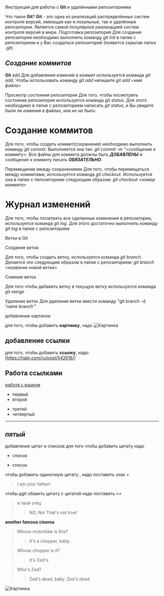 Инструкция для работы с **Git** и удалёнными репозиториями

Что такое **Git**?
**Git** - это одна из реализаций распределённых систем контроля версий, имеющая как и локальные, так и удалённые репозитории. Является самой популярной реализацией систем контроля версий в мире.
Подготовка репозитория
Для создание репозитория необходимо выполнить команду *git init*  в папке с репозиторием и у Вас создаться репозиторий (появится скрытая папка .git)

## *Создание коммитов*

**Git** add
Для добавления измений в коммит используется команда *git add*. Чтобы использовать команду *git add* напишите *git add <имя файла>*

Просмотр состояния репозитория
Для того, чтобы посмотреть состояние репозитория используется команда *git status*. Для этого необходимо в папке с репозиторием написать *git status*, и Вы увидите были ли измения в файлах, или их не было.

# Создание коммитов
Для того, чтобы создать коммит(сохранение) необходимо выполнить команду *git commit*. Выполняется она так: *git commit -m "<сообщение к коммиту>*. Все файлы для коммита должны быть ***ДОБАВЛЕНЫ*** и сообщение к коммиту писать ***ОБЯЗАТЕЛЬНО***.

Перемещение между сохранениями
Для того, чтобы перемещаться между коммитами, используется команда *git checkout*. Используется она в папке с пепозиторием следующим образом: *git checkout <номер коммита>*

# Журнал изменений


Для того, чтобы посмтреть все сделанные изменения в репозитории, используется команда *git log*. Для этого достаточно выполнить команду *git log* в папке с репозиторием

Ветки в Git

Создание ветки

Для того, чтобы создать ветку, используется команда *git branch*. Делается это следующим образом в папке с репозиторием: *git branch <название новой ветки>*

Слияние веток

Для того чтобы дабавить ветку в текущую ветку используется команда *git merge <name branch>*

Удаление веток
Для удаления ветки ввести команду "git branch -d 'name branch'"

добавление картинок

для того, чтобы добавить **картинку**, надо
![Картинка](https://oir.mobi/uploads/posts/2021-04/1619619348_59-oir_mobi-p-samie-milie-kotiki-zhivotnie-krasivo-foto-65.jpg
)

## добавление ссылки
 для того, чтобы добавить **ссылку**, надо:[https://habr.com/ru/post/542616/]

## Работа ссылками
[работа с языком](https://lifehacker.ru/chto-takoe-markdown/)


* первый
* второй
- третий
- четвертый
---
## *пятый*

 добавление цитат и списков
  для того чтобы добавить цитату надо
  * список
  - список

  чтобы добавить одиночную цитату , надо поставить знак >
  >  I am your father!

  чтобы дgit обавить цитату с цитатой надо поставить *>>*
  >я твой отец
  >> NO, No! That's not true!

**another famous cinema**


  >Whose motorbike is this?
  >>It's a chopper, baby.

  >Whose chopper is it?
  >>It's Zed's.

  >Who's Zed?
  >>Zed's dead, baby. Zed's dead.

  ![Картинка](https://krot.info/uploads/posts/2021-11/1636543532_1-krot-info-p-kriminalnoe-chtivo-mototsikl-zeda-krasivo-1.jpg)
